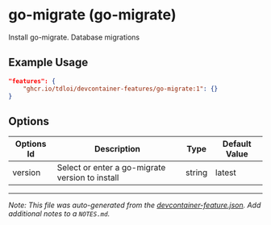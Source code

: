 
# go-migrate (go-migrate)

Install go-migrate. Database migrations

## Example Usage

```json
"features": {
    "ghcr.io/tdloi/devcontainer-features/go-migrate:1": {}
}
```

## Options

| Options Id | Description | Type | Default Value |
|-----|-----|-----|-----|
| version | Select or enter a go-migrate version to install | string | latest |



---

_Note: This file was auto-generated from the [devcontainer-feature.json](https://github.com/tdloi/devcontainer-features/blob/main/src/go-migrate/devcontainer-feature.json).  Add additional notes to a `NOTES.md`._
